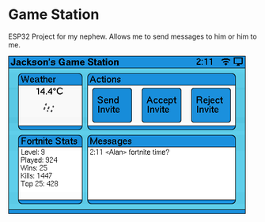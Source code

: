 # Game Station
ESP32 Project for my nephew. Allows me to send messages to him or him to me.

![esp32 screenshot](https://raw.githubusercontent.com/alan-roe/game-station/main/screenshot.png)